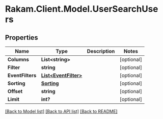 # Rakam.Client.Model.UserSearchUsers
## Properties

Name | Type | Description | Notes
------------ | ------------- | ------------- | -------------
**Columns** | **List&lt;string&gt;** |  | [optional] 
**Filter** | **string** |  | [optional] 
**EventFilters** | [**List&lt;EventFilter&gt;**](EventFilter.md) |  | [optional] 
**Sorting** | [**Sorting**](Sorting.md) |  | [optional] 
**Offset** | **string** |  | [optional] 
**Limit** | **int?** |  | [optional] 

[[Back to Model list]](../README.md#documentation-for-models) [[Back to API list]](../README.md#documentation-for-api-endpoints) [[Back to README]](../README.md)

